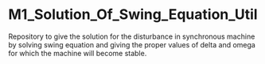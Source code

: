 # M1_Solution_Of_Swing_Equation_Util
Repository to give the solution for the disturbance in synchronous machine by solving swing equation and giving the proper values of delta and omega for which the machine will become stable.
